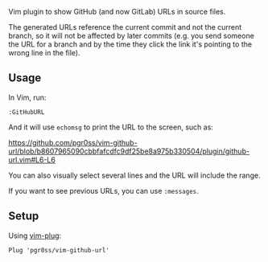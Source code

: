 Vim plugin to show GitHub (and now GitLab) URLs in source files.

The generated URLs reference the current commit and not the current branch, so it will not be affected by later commits (e.g. you send someone the URL for a branch and by the time they click the link it's pointing to the wrong line in the file).

## Usage

In Vim, run:

```
:GitHubURL
```

And it will use `echomsg` to print the URL to the screen, such as:

https://github.com/pgr0ss/vim-github-url/blob/b8607965090cbbfafcdfc9df25be8a975b330504/plugin/github-url.vim#L6-L6

You can also visually select several lines and the URL will include the range.

If you want to see previous URLs, you can use `:messages`.

## Setup

Using [vim-plug](https://github.com/junegunn/vim-plug):
```vim
Plug 'pgr0ss/vim-github-url'
```
